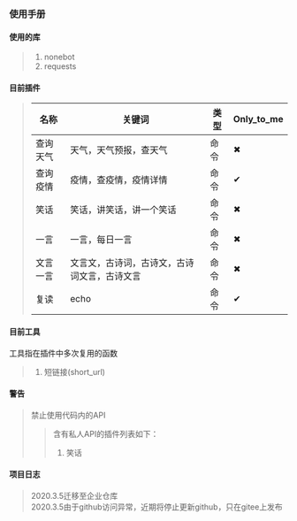 ### 使用手册
#### 使用的库
>1. nonebot
>2. requests
#### 目前插件
> 名称 | 关键词 | 类型 | Only_to_me 
> -|-|- | -
>查询天气 | 天气，天气预报，查天气 | 命令 | ✖
>查询疫情 | 疫情，查疫情，疫情详情 | 命令 | ✔
>笑话 | 笑话，讲笑话，讲一个笑话 | 命令 | ✖
>一言 | 一言，每日一言 | 命令 | ✖
>文言一言 | 文言文，古诗词，古诗文，古诗词文言，古诗文言 | 命令 | ✖
>复读 | echo | 命令 | ✔
#### 目前工具
工具指在插件中多次复用的函数
>1. 短链接(short_url)
#### 警告
>禁止使用代码内的API
>>含有私人API的插件列表如下：
>>1. 笑话
#### 项目日志
> 2020.3.5迁移至企业仓库  
> 2020.3.5由于github访问异常，近期将停止更新github，只在gitee上发布